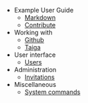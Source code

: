- Example User Guide
	- [Markdown](/docs/markdown)
	- [Contribute](/docs/contribute)
- Working with
    - [Github](/docs/github)
    - [Taiga](/docs/taiga)
- User interface
	- [Users](/docs/users)
- Administration
	- [Invitations](/docs/administration-invitations)
- Miscellaneous
	- [System commands](/docs/system-commands)